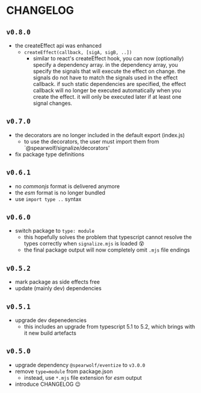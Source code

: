 # CHANGELOG

## `v0.8.0`

- the createEffect api was enhanced
  - `createEffect(callback, [sigA, sigB, ..])`
    - similar to react's createEffect hook, you can now (optionally) specify a dependency array. in the dependency array, you specify the signals that will execute the effect on change. the signals do not have to match the signals used in the effect callback. if such static dependencies are specified, the effect callback will no longer be executed automatically when you create the effect. it will only be executed later if at least one signal changes.

## `v0.7.0`

- the decorators are no longer included in the default export (index.js)
  - to use the decorators, the user must import them from `@spearwolf/signalize/decorators'
- fix package type definitions

## `v0.6.1`

- no _commonjs_ format is delivered anymore
- the _esm_ format is no longer bundled
- use `import type ..` syntax

## `v0.6.0`

- switch package to `type: module`
  - this hopefully solves the problem that typescript cannot resolve the types correctly when `signalize.mjs` is loaded 😵
  - the final package output will now completely omit `.mjs` file endings

## `v0.5.2`

- mark package as side effects free
- update (mainly dev) dependencies

## `v0.5.1`

- upgrade dev depenedencies
  - this includes an upgrade from typescript 5.1 to 5.2, which brings with it new build artefacts

## `v0.5.0`

- upgrade dependency `@spearwolf/eventize` to `v3.0.0`
- remove `type=module` from package.json
  - instead, use `*.mjs` file extension for _esm_ output
- introduce CHANGELOG 😉
